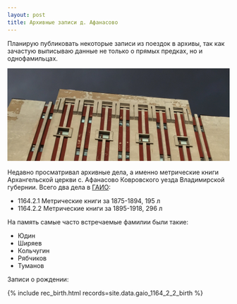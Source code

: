 ```yaml
---
layout: post
title: Архивные записи д. Афанасово
---
```


Планирую публиковать некоторые записи из поездок в архивы, так как зачастую
выписываю данные не только о прямых предках, но и однофамильцах.

![Ивановский областной архив](/assets/20190916-gaio.jpg)

Недавно просматривал архивные дела, а именно метрические книги Архангельской
церкви с. Афанасово Ковровского уезда Владимирской губернии. Всего два дела в
[ГАИО](http://www.ivarh.ru/):

* 1164.2.1 Метрические книги за 1875-1894, 195 л
* 1164.2.2 Метрические книги за 1895-1918, 296 л

На память самые часто встречаемые фамилии были такие:

* Юдин
* Ширяев
* Кольчугин
* Рябчиков
* Туманов

Записи о рождении:

{% include rec_birth.html records=site.data.gaio_1164_2_2_birth %}
